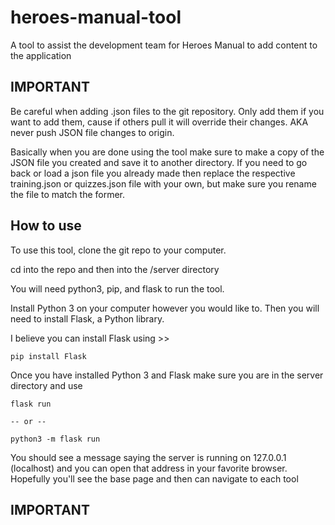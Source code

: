 # heroes-manual-tool
A tool to assist the development team for Heroes Manual to add content to the application


## IMPORTANT
Be careful when adding .json files to the git repository. Only add them if you want to add them, cause if others pull it will override their changes. AKA never push JSON file changes to origin.

Basically when you are done using the tool make sure to make a copy of the JSON file you created and save it to another directory. If you need to go back or load a json file you already made then replace the respective training.json or quizzes.json file with your own, but make sure you rename the file to match the former.

## How to use
To use this tool, clone the git repo to your computer.

cd into the repo and then into the /server directory

You will need python3, pip, and flask to run the tool.

Install Python 3 on your computer however you would like to. Then you will need to install Flask, a Python library. 

I believe you can install Flask using >>

```
pip install Flask
```

Once you have installed Python 3 and Flask make sure you are in the server directory and use

```
flask run

-- or --

python3 -m flask run
```

You should see a message saying the server is running on 127.0.0.1 (localhost) and you can open that address in your favorite browser. Hopefully you'll see the base page and then can navigate to each tool


## IMPORTANT